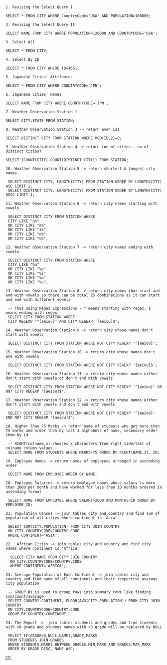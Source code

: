 `1. Revising the Select Query I`

    SELECT * FROM CITY WHERE CountryCode='USA' AND POPULATION>100000;


`2. Revising the Select Query II`

    SELECT NAME FROM CITY WHERE POPULATION>120000 AND COUNTRYCODE='USA';


`3. Select All`

    SELECT * FROM CITY;


`4. Select By ID`

    SELECT * FROM CITY WHERE ID=1661;


`5. Japanese Cities' Attributes`

    SELECT * FROM CITY WHERE COUNTRYCODE='JPN';


`6. Japanese Cities' Names`

    SELECT NAME FROM CITY WHERE COUNTRYCODE='JPN';


`7. Weather Observation Station 1`

    SELECT CITY,STATE FROM STATION;


`8. Weather Observation Station 3 -> return even ids`

    SELECT DISTINCT CITY FROM STATION WHERE MOD(ID,2)=0;


`9. Weather Observation Station 4 -> return (no of cities - no of distinct cities)`

    SELECT (COUNT(CITY)-COUNT(DISTINCT CITY)) FROM STATION;


`10. Weather Observation Station 5 -> return shortest & longest city names`

     SELECT DISTINCT CITY, LENGTH(CITY) FROM STATION ORDER BY LENGTH(CITY) ASC LIMIT 1;
     SELECT DISTINCT CITY, LENGTH(CITY) FROM STATION ORDER BY LENGTH(CITY) DESC LIMIT 1;


`11. Weather Observation Station 6 -> return city names starting with vowels`

     SELECT DISTINCT CITY FROM STATION WHERE 
     CITY LIKE "a%" 
     OR CITY LIKE "e%" 
     OR CITY LIKE "i%" 
     OR CITY LIKE "o%" 
     OR CITY LIKE "u%";


`12. Weather Observation Station 7 -> return city names ending with vowels`

     SELECT DISTINCT CITY FROM STATION WHERE
     CITY LIKE "%a"
     OR CITY LIKE "%e"
     OR CITY LIKE "%i"
     OR CITY LIKE "%o"
     OR CITY LIKE "%u";


`13. Weather Observation Station 8 -> return city names that start and end with vowels so there can be total 25 combinations as it can start and end with different vowels`

     -- Thus using Regex Expressions - ^ means starting with regex, $ means ending with regex
     SELECT CITY FROM STATION WHERE 
     CITY REGEXP '^[aeiou]' AND CITY REGEXP '[aeiou]$';


`14. Weather Observation Station 9 -> return city whose names don't start with vowels`

     SELECT DISTINCT CITY FROM STATION WHERE NOT CITY REGEXP '^[aeiou]';


`15. Weather Observation Station 10 -> return city whose names don't end with vowels`

     SELECT DISTINCT CITY FROM STATION WHERE NOT CITY REGEXP '[aeiou]$';


`16. Weather Observation Station 11 -> return city whose names either don't start with vowels or don't end with vowels`

     SELECT DISTINCT CITY FROM STATION WHERE NOT CITY REGEXP '^[aeiou]' OR NOT CITY REGEXP '[aeiou]$';

`17. Weather Observation Station 12 -> return city whose names either don't start with vowels and don't end with vowels`

     SELECT DISTINCT CITY FROM STATION WHERE NOT CITY REGEXP '^[aeiou]' AND NOT CITY REGEXP '[aeiou]$';
     
`18. Higher Than 75 Marks -> return name of students who got more than 75 marks and order them by last 3 alphabets of name, secondary order them by id`
   
     -- RIGHT(colname,x) chooses x characters from right side/last of colname column values
     SELECT NAME FROM STUDENTS WHERE MARKS>75 ORDER BY RIGHT(NAME,3), ID;

`19. Employee Names -> return names of employees arranged in ascending order`

     SELECT NAME FROM EMPLOYEE ORDER BY NAME;
     
`20. Employee Salaries -> return employee names whose salary is more than 2000 per month and have worked for less than 10 months ordered in ascending format`

     SELECT NAME FROM EMPLOYEE WHERE SALARY>2000 AND MONTHS<10 ORDER BY EMPLOYEE_ID;
     
`21. Population Census -> join tables city and country and find sum of population of all cities where continent is 'Asia'`

     SELECT SUM(CITY.POPULATION) FROM CITY JOIN COUNTRY
     ON CITY.COUNTRYCODE=COUNTRY.CODE
     WHERE CONTINENT='ASIA';
   
`22.  African Cities -> join tables city and country and find city names where continent is 'Africa'`

      SELECT CITY.NAME FROM CITY JOIN COUNTRY
      ON CITY.COUNTRYCODE=COUNTRY.CODE
      WHERE CONTINENT='AFRICA';
     
`23. Average Population of Each Continent -> join tables city and country and find name of all continents and their respective average city population`

     -- GROUP BY is used to group rows into summary rows like finding sum/count/average
     SELECT COUNTRY.CONTINENT, FLOOR(AVG(CITY.POPULATION)) FROM CITY JOIN COUNTRY
     ON CITY.COUNTRYCODE=COUNTRY.CODE 
     GROUP BY COUNTRY.CONTINENT;
     
`24. The Report ->  join tables students and grades and find students with >8 grade and student names with <8 grade will be replaced by NULL`

     SELECT IF(GRADE<8,NULL,NAME),GRADE,MARKS 
     FROM STUDENTS JOIN GRADES
     WHERE STUDENTS.MARKS BETWEEN GRADES.MIN_MARK AND GRADES.MAX_MARK
     ORDER BY GRADE DESC, NAME ASC;
     
25. 
